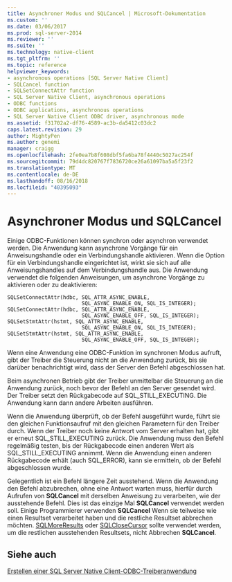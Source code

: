 ```yaml
---
title: Asynchroner Modus und SQLCancel | Microsoft-Dokumentation
ms.custom: ''
ms.date: 03/06/2017
ms.prod: sql-server-2014
ms.reviewer: ''
ms.suite: ''
ms.technology: native-client
ms.tgt_pltfrm: ''
ms.topic: reference
helpviewer_keywords:
- asynchronous operations [SQL Server Native Client]
- SQLCancel function
- SQLSetConnectAttr function
- SQL Server Native Client, asynchronous operations
- ODBC functions
- ODBC applications, asynchronous operations
- SQL Server Native Client ODBC driver, asynchronous mode
ms.assetid: f31702a2-df76-4589-ac3b-da5412c03dc2
caps.latest.revision: 29
author: MightyPen
ms.author: genemi
manager: craigg
ms.openlocfilehash: 2fe0ea7b8f608dbf5fa6ba78f4440c5027ac254f
ms.sourcegitcommit: 79d4dc820767f7836720ce26a61097ba5a5f23f2
ms.translationtype: MT
ms.contentlocale: de-DE
ms.lasthandoff: 08/16/2018
ms.locfileid: "40395093"
---
```

# <a name="asynchronous-mode-and-sqlcancel"></a>Asynchroner Modus und SQLCancel
  Einige ODBC-Funktionen können synchron oder asynchron verwendet werden. Die Anwendung kann asynchrone Vorgänge für ein Anweisungshandle oder ein Verbindungshandle aktivieren. Wenn die Option für ein Verbindungshandle eingerichtet ist, wirkt sie sich auf alle Anweisungshandles auf dem Verbindungshandle aus. Die Anwendung verwendet die folgenden Anweisungen, um asynchrone Vorgänge zu aktivieren oder zu deaktivieren:  
  
```  
SQLSetConnectAttr(hdbc, SQL_ATTR_ASYNC_ENABLE,  
                        SQL_ASYNC_ENABLE_ON, SQL_IS_INTEGER);  
SQLSetConnectAttr(hdbc, SQL_ATTR_ASYNC_ENABLE,  
                        SQL_ASYNC_ENABLE_OFF, SQL_IS_INTEGER);  
SQLSetStmtAttr(hstmt, SQL_ATTR_ASYNC_ENABLE,  
                        SQL_ASYNC_ENABLE_ON, SQL_IS_INTEGER);  
SQLSetStmtAttr(hstmt, SQL_ATTR_ASYNC_ENABLE,  
                        SQL_ASYNC_ENABLE_OFF, SQL_IS_INTEGER);  
```  
  
 Wenn eine Anwendung eine ODBC-Funktion im synchronen Modus aufruft, gibt der Treiber die Steuerung nicht an die Anwendung zurück, bis sie darüber benachrichtigt wird, dass der Server den Befehl abgeschlossen hat.  
  
 Beim asynchronen Betrieb gibt der Treiber unmittelbar die Steuerung an die Anwendung zurück, noch bevor der Befehl an den Server gesendet wird. Der Treiber setzt den Rückgabecode auf SQL_STILL_EXECUTING. Die Anwendung kann dann andere Arbeiten ausführen.  
  
 Wenn die Anwendung überprüft, ob der Befehl ausgeführt wurde, führt sie den gleichen Funktionsaufruf mit den gleichen Parametern für den Treiber durch. Wenn der Treiber noch keine Antwort vom Server erhalten hat, gibt er erneut SQL_STILL_EXECUTING zurück. Die Anwendung muss den Befehl regelmäßig testen, bis der Rückgabecode einen anderen Wert als SQL_STILL_EXECUTING annimmt. Wenn die Anwendung einen anderen Rückgabecode erhält (auch SQL_ERROR), kann sie ermitteln, ob der Befehl abgeschlossen wurde.  
  
 Gelegentlich ist ein Befehl längere Zeit ausstehend. Wenn die Anwendung den Befehl abzubrechen, ohne eine Antwort warten muss, hierfür durch Aufrufen von **SQLCancel** mit derselben Anweisung zu verarbeiten, wie der ausstehende Befehl. Dies ist das einzige Mal **SQLCancel** verwendet werden soll. Einige Programmierer verwenden **SQLCancel** Wenn sie teilweise wie einen Resultset verarbeitet haben und die restliche Resultset abbrechen möchten. [SQLMoreResults](../../native-client-odbc-api/sqlmoreresults.md) oder [SQLCloseCursor](../../native-client-odbc-api/sqlclosecursor.md) sollte verwendet werden, um die restlichen ausstehenden Resultsets, nicht Abbrechen **SQLCancel**.  
  
## <a name="see-also"></a>Siehe auch  
 [Erstellen einer SQL Server Native Client-ODBC-Treiberanwendung](creating-a-driver-application.md)  
  
  
